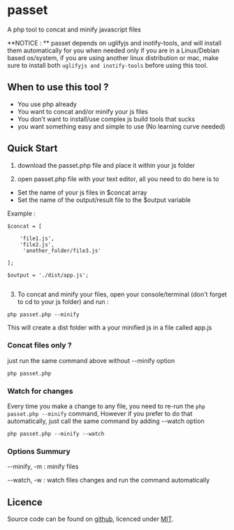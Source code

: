 # passet
A php tool to concat and minify javascript files

**NOTICE : ** passet depends on uglifyjs and inotify-tools, and will install them automatically for you when needed only if you are in a Linux/Debian based os/system, if you are using another linux distribution or mac, make sure to install both `uglifyjs and inotify-tools` before using this tool.

## When to use this tool ? 

* You use php already
* You want to concat and/or minify your js files
* You don't want to install/use complex js build tools that sucks
* you want something easy and simple to use (No learning curve needed)

## Quick Start

1) download the passet.php file and place it within your js folder

2) open passet.php file with your text editor, all you need to do here is to 

- Set the name of your js files in $concat array
- Set the name of the output/result file to the $output variable

Example :

```
$concat = [

    'file1.js',
    'file2.js',
     'another_folder/file3.js'

];

$output = './dist/app.js';
  
```
3) To concat and minify your files, open your console/terminal (don't forget to cd to your js folder) and run :

```
php passet.php --minify
```
This will create a dist folder with a your minified js in a file called app.js

### Concat files only ?

just run the same command above without --minify option

```
php passet.php
```

### Watch for changes

Every time you make a change to any file, you need to re-run the `php passet.php --minify` command, However if you prefer to do that automatically, just call the same command by adding --watch option

```
php passet.php --minify --watch
```

### Options Summury

--minify, -m : minify files

--watch, -w : watch files changes and run the command automatically

## Licence

Source code can be found on [github](https://github.com/scratchoo/passet), licenced under [MIT](http://opensource.org/licenses/mit-license.php).

